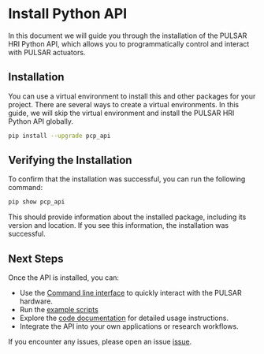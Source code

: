 # Install Python API

In this document we will guide you through the installation of the PULSAR HRI Python API, which allows you to programmatically control and interact with PULSAR actuators.


## Installation

You can use a virtual environment to install this and other packages for your project. There are several ways to create a virtual environments. In this guide, we will skip the virtual environment and install the PULSAR HRI Python API globally.

```bash
pip install --upgrade pcp_api
```


## Verifying the Installation

To confirm that the installation was successful, you can run the following command:

```bash
pip show pcp_api
```
This should provide information about the installed package, including its version and location. If you see this information, the installation was successful.


## Next Steps

Once the API is installed, you can:

* Use the [Command line interface](cli.md) to quickly interact with the PULSAR hardware.
* Run the [example scripts](example_single_actuator.md)
* Explore the [code documentation](class_PulsarActuator.md) for detailed usage instructions.
* Integrate the API into your own applications or research workflows.

If you encounter any issues, please open an issue [issue](https://github.com/PulsarHRI/pulsarhri.github.io/issues).
